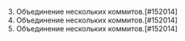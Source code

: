 3. Объединение нескольких коммитов.[#152014]
3. Объединение нескольких коммитов.[#152014]
3. Объединение нескольких коммитов.[#152014]